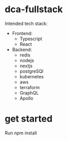 # dca-fullstack

Intended tech stack:
* Frontend:
  * Typescript
  * React
* Backend:
  * redis
  * nodejs
  * nextjs
  * postgreSQl
  * kubernetes
  * aws
  * terraform
  * GraphQL
  * Apollo

# get started
Run npm install